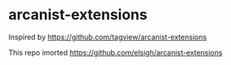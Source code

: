 # arcanist-extensions

Inspired by https://github.com/tagview/arcanist-extensions

This repo imorted https://github.com/elsigh/arcanist-extensions
